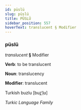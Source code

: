 ```yaml
---
id: püslü
slug: püslü
title: PÜSLÜ
sidebar_position: 557
hoverText: translucent § Modifier
---
```


### püslü

*translucent* **§** Modifier

**Verb**: to be translucent

**Noun**: translucency

**Modifier**: translucent

Turkish buzlu [buz̪ˈl̠ʊ]

*Turkic Language Family*